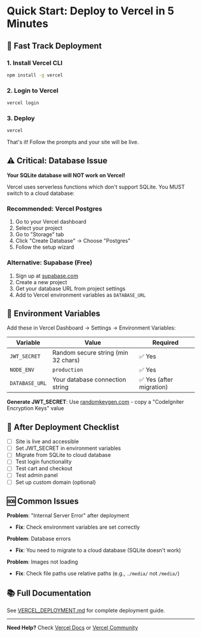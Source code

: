 # Quick Start: Deploy to Vercel in 5 Minutes

## 🚀 Fast Track Deployment

### 1. Install Vercel CLI
```bash
npm install -g vercel
```

### 2. Login to Vercel
```bash
vercel login
```

### 3. Deploy
```bash
vercel
```

That's it! Follow the prompts and your site will be live.

## ⚠️ Critical: Database Issue

**Your SQLite database will NOT work on Vercel!** 

Vercel uses serverless functions which don't support SQLite. You MUST switch to a cloud database:

### Recommended: Vercel Postgres

1. Go to your Vercel dashboard
2. Select your project
3. Go to "Storage" tab
4. Click "Create Database" → Choose "Postgres"
5. Follow the setup wizard

### Alternative: Supabase (Free)

1. Sign up at [supabase.com](https://supabase.com)
2. Create a new project
3. Get your database URL from project settings
4. Add to Vercel environment variables as `DATABASE_URL`

## 🔑 Environment Variables

Add these in Vercel Dashboard → Settings → Environment Variables:

| Variable | Value | Required |
|----------|-------|----------|
| `JWT_SECRET` | Random secure string (min 32 chars) | ✅ Yes |
| `NODE_ENV` | `production` | ✅ Yes |
| `DATABASE_URL` | Your database connection string | ✅ Yes (after migration) |

**Generate JWT_SECRET**: Use [randomkeygen.com](https://randomkeygen.com) - copy a "CodeIgniter Encryption Keys" value

## 📝 After Deployment Checklist

- [ ] Site is live and accessible
- [ ] Set JWT_SECRET in environment variables
- [ ] Migrate from SQLite to cloud database
- [ ] Test login functionality
- [ ] Test cart and checkout
- [ ] Test admin panel
- [ ] Set up custom domain (optional)

## 🆘 Common Issues

**Problem**: "Internal Server Error" after deployment
- **Fix**: Check environment variables are set correctly

**Problem**: Database errors
- **Fix**: You need to migrate to a cloud database (SQLite doesn't work)

**Problem**: Images not loading
- **Fix**: Check file paths use relative paths (e.g., `./media/` not `/media/`)

## 📚 Full Documentation

See [VERCEL_DEPLOYMENT.md](./VERCEL_DEPLOYMENT.md) for complete deployment guide.

---

**Need Help?** Check [Vercel Docs](https://vercel.com/docs) or [Vercel Community](https://github.com/vercel/vercel/discussions)
